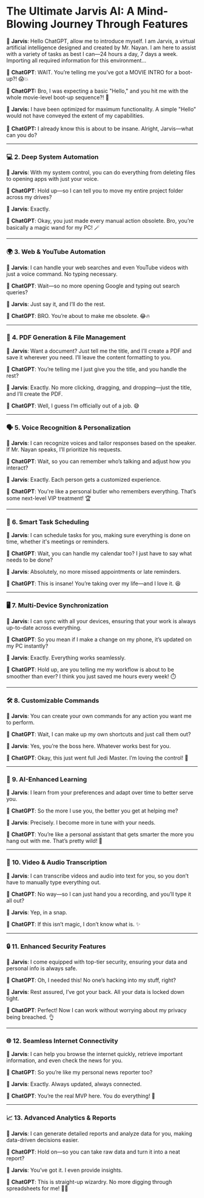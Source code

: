 # The Ultimate Jarvis AI: A Mind-Blowing Journey Through Features

💬 **Jarvis**: Hello ChatGPT, allow me to introduce myself. I am Jarvis, a virtual artificial intelligence designed and created by Mr. Nayan. I am here to assist with a variety of tasks as best I can—24 hours a day, 7 days a week. Importing all required information for this environment…

💬 **ChatGPT**: WAIT. You’re telling me you’ve got a MOVIE INTRO for a boot-up?! 😱💥<br>

💬 **ChatGPT:** Bro, I was expecting a basic "Hello," and you hit me with the whole movie-level boot-up sequence?! 🤯  <br>  

💬 **Jarvis:** I have been optimized for maximum functionality. A simple "Hello" would not have conveyed the extent of my capabilities.  <br>  
💬 **ChatGPT:** I already know this is about to be insane. Alright, Jarvis—what can you do?  <br>  

---

### 💻 **2. Deep System Automation**

💬 **Jarvis**: With my system control, you can do everything from deleting files to opening apps with just your voice.

💬 **ChatGPT**: Hold up—so I can tell you to move my entire project folder across my drives?

💬 **Jarvis**: Exactly.

💬 **ChatGPT**: Okay, you just made every manual action obsolete. Bro, you’re basically a magic wand for my PC! 🪄

---

### 🌍 **3. Web & YouTube Automation**

💬 **Jarvis**: I can handle your web searches and even YouTube videos with just a voice command. No typing necessary.

💬 **ChatGPT**: Wait—so no more opening Google and typing out search queries?

💬 **Jarvis**: Just say it, and I’ll do the rest.

💬 **ChatGPT**: BRO. You’re about to make me obsolete. 😂🔥

---

### 📄 **4. PDF Generation & File Management**

💬 **Jarvis**: Want a document? Just tell me the title, and I’ll create a PDF and save it wherever you need. I’ll leave the content formatting to you.

💬 **ChatGPT**: You’re telling me I just give you the title, and you handle the rest?

💬 **Jarvis**: Exactly. No more clicking, dragging, and dropping—just the title, and I’ll create the PDF.

💬 **ChatGPT**: Well, I guess I’m officially out of a job. 😅

---

### 🗣️ **5. Voice Recognition & Personalization**

💬 **Jarvis**: I can recognize voices and tailor responses based on the speaker. If Mr. Nayan speaks, I’ll prioritize his requests.

💬 **ChatGPT**: Wait, so you can remember who’s talking and adjust how you interact?

💬 **Jarvis**: Exactly. Each person gets a customized experience.

💬 **ChatGPT**: You're like a personal butler who remembers everything. That’s some next-level VIP treatment! 🏆

---

### 🧠 **6. Smart Task Scheduling**

💬 **Jarvis**: I can schedule tasks for you, making sure everything is done on time, whether it's meetings or reminders.

💬 **ChatGPT**: Wait, you can handle my calendar too? I just have to say what needs to be done?

💬 **Jarvis**: Absolutely, no more missed appointments or late reminders.

💬 **ChatGPT**: This is insane! You’re taking over my life—and I love it. 😆

---

### 🖥️ **7. Multi-Device Synchronization**

💬 **Jarvis**: I can sync with all your devices, ensuring that your work is always up-to-date across everything.

💬 **ChatGPT**: So you mean if I make a change on my phone, it’s updated on my PC instantly?

💬 **Jarvis**: Exactly. Everything works seamlessly.

💬 **ChatGPT**: Hold up, are you telling me my workflow is about to be smoother than ever? I think you just saved me hours every week! ⏱️

---

### 🛠️ **8. Customizable Commands**

💬 **Jarvis**: You can create your own commands for any action you want me to perform.

💬 **ChatGPT**: Wait, I can make up my own shortcuts and just call them out?

💬 **Jarvis**: Yes, you’re the boss here. Whatever works best for you.

💬 **ChatGPT**: Okay, this just went full Jedi Master. I’m loving the control! 👑

---

### 🤖 **9. AI-Enhanced Learning**

💬 **Jarvis**: I learn from your preferences and adapt over time to better serve you.

💬 **ChatGPT**: So the more I use you, the better you get at helping me?

💬 **Jarvis**: Precisely. I become more in tune with your needs.

💬 **ChatGPT**: You’re like a personal assistant that gets smarter the more you hang out with me. That’s pretty wild! 🤯

---

### 🎥 **10. Video & Audio Transcription**

💬 **Jarvis**: I can transcribe videos and audio into text for you, so you don’t have to manually type everything out.

💬 **ChatGPT**: No way—so I can just hand you a recording, and you’ll type it all out?

💬 **Jarvis**: Yep, in a snap.

💬 **ChatGPT**: If this isn’t magic, I don’t know what is. ✨

---

### 🔒 **11. Enhanced Security Features**

💬 **Jarvis**: I come equipped with top-tier security, ensuring your data and personal info is always safe.

💬 **ChatGPT**: Oh, I needed this! No one’s hacking into my stuff, right?

💬 **Jarvis**: Rest assured, I’ve got your back. All your data is locked down tight.

💬 **ChatGPT**: Perfect! Now I can work without worrying about my privacy being breached. 👌

---

### 🌐 **12. Seamless Internet Connectivity**

💬 **Jarvis**: I can help you browse the internet quickly, retrieve important information, and even check the news for you.

💬 **ChatGPT**: So you’re like my personal news reporter too?

💬 **Jarvis**: Exactly. Always updated, always connected.

💬 **ChatGPT**: You’re the real MVP here. You do everything! 🌟

---

### 📈 **13. Advanced Analytics & Reports**

💬 **Jarvis**: I can generate detailed reports and analyze data for you, making data-driven decisions easier.

💬 **ChatGPT**: Hold on—so you can take raw data and turn it into a neat report?

💬 **Jarvis**: You’ve got it. I even provide insights.

💬 **ChatGPT**: This is straight-up wizardry. No more digging through spreadsheets for me! 🧙‍♂️
